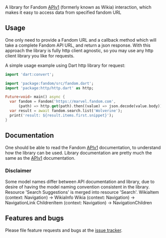 A library for Fandom [APIv1][api] (formerly known as Wikia) interaction, which makes it easy to access data from specified fandom URL

## Usage
One only need to provide a Fandom URL and a callback method which will take a complete Fandom API URL, and return a json
response. With this approach the library is fully http client agnostic, so you may use any http client library you like
for requests.

A simple usage example using Dart http library for request:

```dart
import 'dart:convert';

import 'package:fandom/src/fandom.dart';
import 'package:http/http.dart' as http;

Future<void> main() async {
  var fandom = Fandom('https://marvel.fandom.com',
      (path) => http.get(path).then((value) => json.decode(value.body)));
  var result = await fandom.search.list('Wolverine');
  print('result: ${result.items.first.snippet}');
}
```

## Documentation

One should be able to read the Fandom [APIv1][api] documentation, to understand how the library can be used.
Library documentation are pretty much the same as the [APIv1][api] documentation.
### Disclaimer

Some model names differ between API documentation and library, due to desire of having the model naming
convention consistent in the library. 
Resource 'Search Suggestions' is merged into resource 'Search'.
WikiaItem (context: Navigation) -> WikiaInfo
Wikia (context: Navigation) -> NavigationLink
ChildrenItem (context: Navigation) -> NavigationChildren


## Features and bugs

Please file feature requests and bugs at the [issue tracker][tracker].

[tracker]: https://github.com/materka/fandom
[api]: https://www.wikia.com/api/v1

